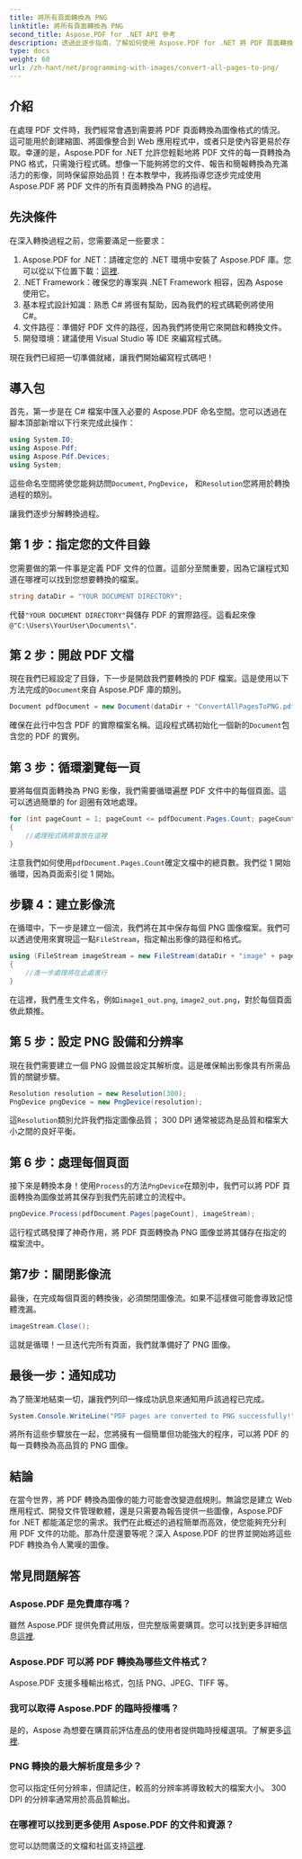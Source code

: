 ```yaml
---
title: 將所有頁面轉換為 PNG
linktitle: 將所有頁面轉換為 PNG
second_title: Aspose.PDF for .NET API 參考
description: 透過此逐步指南，了解如何使用 Aspose.PDF for .NET 將 PDF 頁面轉換為 PNG。非常適合開發人員和愛好者。
type: docs
weight: 60
url: /zh-hant/net/programming-with-images/convert-all-pages-to-png/
---
```

## 介紹

在處理 PDF 文件時，我們經常會遇到需要將 PDF 頁面轉換為圖像格式的情況。這可能用於創建縮圖、將圖像整合到 Web 應用程式中，或者只是使內容更易於存取。幸運的是，Aspose.PDF for .NET 允許您輕鬆地將 PDF 文件的每一頁轉換為 PNG 格式，只需幾行程式碼。想像一下能夠將您的文件、報告和簡報轉換為充滿活力的影像，同時保留原始品質！在本教學中，我將指導您逐步完成使用 Aspose.PDF 將 PDF 文件的所有頁面轉換為 PNG 的過程。 

## 先決條件

在深入轉換過程之前，您需要滿足一些要求：

1. Aspose.PDF for .NET：請確定您的 .NET 環境中安裝了 Aspose.PDF 庫。您可以從以下位置下載：[這裡](https://releases.aspose.com/pdf/net/).
2. .NET Framework：確保您的專案與 .NET Framework 相容，因為 Aspose 使用它。
3. 基本程式設計知識：熟悉 C# 將很有幫助，因為我們的程式碼範例將使用 C#。
4. 文件路徑：準備好 PDF 文件的路徑，因為我們將使用它來開啟和轉換文件。
5. 開發環境：建議使用 Visual Studio 等 IDE 來編寫程式碼。 

現在我們已經把一切準備就緒，讓我們開始編寫程式碼吧！

## 導入包

首先，第一步是在 C# 檔案中匯入必要的 Aspose.PDF 命名空間。您可以透過在腳本頂部新增以下行來完成此操作：

```csharp
using System.IO;
using Aspose.Pdf;
using Aspose.Pdf.Devices;
using System;
```

這些命名空間將使您能夠訪問`Document`, `PngDevice`， 和`Resolution`您將用於轉換過程的類別。

讓我們逐步分解轉換過程。

## 第 1 步：指定您的文件目錄

您需要做的第一件事是定義 PDF 文件的位置。這部分至關重要，因為它讓程式知道在哪裡可以找到您想要轉換的檔案。

```csharp
string dataDir = "YOUR DOCUMENT DIRECTORY";
```

代替`"YOUR DOCUMENT DIRECTORY"`與儲存 PDF 的實際路徑。這看起來像`@"C:\Users\YourUser\Documents\"`.

## 第 2 步：開啟 PDF 文檔

現在我們已經設定了目錄，下一步是開啟我們要轉換的 PDF 檔案。這是使用以下方法完成的`Document`來自 Aspose.PDF 庫的類別。

```csharp
Document pdfDocument = new Document(dataDir + "ConvertAllPagesToPNG.pdf");
```

確保在此行中包含 PDF 的實際檔案名稱。這段程式碼初始化一個新的`Document`包含您的 PDF 的實例。

## 第 3 步：循環瀏覽每一頁

要將每個頁面轉換為 PNG 影像，我們需要循環遍歷 PDF 文件中的每個頁面。這可以透過簡單的 for 迴圈有效地處理。

```csharp
for (int pageCount = 1; pageCount <= pdfDocument.Pages.Count; pageCount++)
{
    //處理程式碼將會放在這裡
}
```

注意我們如何使用`pdfDocument.Pages.Count`確定文檔中的總頁數。我們從 1 開始循環，因為頁面索引從 1 開始。

## 步驟 4：建立影像流

在循環中，下一步是建立一個流，我們將在其中保存每個 PNG 圖像檔案。我們可以透過使用來實現這一點`FileStream`，指定輸出影像的路徑和格式。

```csharp
using (FileStream imageStream = new FileStream(dataDir + "image" + pageCount + "_out.png", FileMode.Create))
{
    //進一步處理將在此處進行
}
```

在這裡，我們產生文件名，例如`image1_out.png`, `image2_out.png`，對於每個頁面依此類推。

## 第 5 步：設定 PNG 設備和分辨率

現在我們需要建立一個 PNG 設備並設定其解析度。這是確保輸出影像具有所需品質的關鍵步驟。

```csharp
Resolution resolution = new Resolution(300);
PngDevice pngDevice = new PngDevice(resolution);
```

這`Resolution`類別允許我們指定圖像品質； 300 DPI 通常被認為是品質和檔案大小之間的良好平衡。

## 第 6 步：處理每個頁面

接下來是轉換本身！使用`Process`的方法`PngDevice`在類別中，我們可以將 PDF 頁面轉換為圖像並將其保存到我們先前建立的流程中。

```csharp
pngDevice.Process(pdfDocument.Pages[pageCount], imageStream);
```

這行程式碼發揮了神奇作用，將 PDF 頁面轉換為 PNG 圖像並將其儲存在指定的檔案流中。

## 第7步：關閉影像流

最後，在完成每個頁面的轉換後，必須關閉圖像流。如果不這樣做可能會導致記憶體洩漏。

```csharp
imageStream.Close();
```

這就是循環！一旦迭代完所有頁面，我們就準備好了 PNG 圖像。

## 最後一步：通知成功

為了簡潔地結束一切，讓我們列印一條成功訊息來通知用戶該過程已完成。

```csharp
System.Console.WriteLine("PDF pages are converted to PNG successfully!");
```

將所有這些步驟放在一起，您將擁有一個簡單但功能強大的程序，可以將 PDF 的每一頁轉換為高品質的 PNG 圖像。

## 結論

在當今世界，將 PDF 轉換為圖像的能力可能會改變遊戲規則。無論您是建立 Web 應用程式、開發文件管理軟體，還是只需要為報告提供一些圖像，Aspose.PDF for .NET 都能滿足您的需求。我們在此概述的過程簡單而高效，使您能夠充分利用 PDF 文件的功能。那為什麼還要等呢？深入 Aspose.PDF 的世界並開始將這些 PDF 轉換為令人驚嘆的圖像。

## 常見問題解答

### Aspose.PDF 是免費庫存嗎？
雖然 Aspose.PDF 提供免費試用版，但完整版需要購買。您可以找到更多詳細信息[這裡](https://purchase.aspose.com/buy).

### Aspose.PDF 可以將 PDF 轉換為哪些文件格式？
Aspose.PDF 支援多種輸出格式，包括 PNG、JPEG、TIFF 等。

### 我可以取得 Aspose.PDF 的臨時授權嗎？
是的，Aspose 為想要在購買前評估產品的使用者提供臨時授權選項。了解更多[這裡](https://purchase.aspose.com/temporary-license/).

### PNG 轉換的最大解析度是多少？
您可以指定任何分辨率，但請記住，較高的分辨率將導致較大的檔案大小。 300 DPI 的分辨率通常用於高品質輸出。

### 在哪裡可以找到更多使用 Aspose.PDF 的文件和資源？
您可以訪問廣泛的文檔和社區支持[這裡](https://reference.aspose.com/pdf/net/).